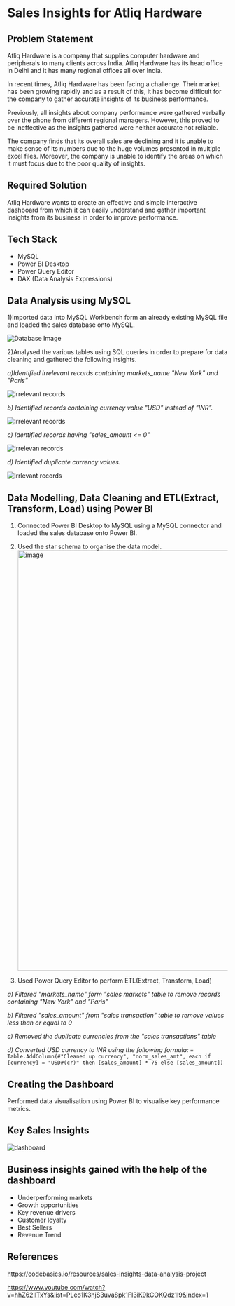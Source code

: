 # Sales Insights for Atliq Hardware

## Problem Statement

Atliq Hardware is a company that supplies computer hardware and peripherals to many clients across India. Atliq Hardware has its head office in Delhi and it has many regional offices all over India.

In recent times, Atliq Hardware has been facing a challenge. Their market has been growing rapidly and as a result of this, it has become difficult for the company to gather accurate insights of its business performance. 

Previously, all insights about company performance were gathered verbally over the phone from different regional managers. However, this proved to be ineffective as the insights gathered were neither accurate not reliable. 

The company finds that its overall sales are declining and it is unable to make sense of its numbers due to the huge volumes presented in multiple excel files. Moreover, the company is unable to identify the areas on which it must focus due to the poor quality of insights.

## Required Solution

 Atliq Hardware wants to create an effective and simple interactive dashboard from which it can easily understand and gather important insights from its business in order to improve performance.


## Tech Stack

* MySQL
* Power BI Desktop
* Power Query Editor
* DAX (Data Analysis Expressions)


## Data Analysis using MySQL

1)Imported data into MySQL Workbench form an already existing MySQL file and loaded the sales database onto MySQL.

![Database Image](https://github.com/user-attachments/assets/6845e692-e187-4e72-a26e-94683e4ff3e8)



2)Analysed the various tables using SQL queries in order to prepare for data cleaning and gathered the following insights.

*a)Identified irrelevant records containing markets_name "New York" and "Paris"*

![irrelevant records](https://github.com/user-attachments/assets/9ed9cfb1-7edc-4d0c-9ae6-1ac074e72bf7)

*b) Identified records containing currency value "USD" instead of "INR".*

![irrelevant records](https://github.com/user-attachments/assets/08cf2e11-b776-446e-bc5a-f01e45e14ccb)

 *c) Identified records having "sales_amount <= 0"*

 ![irrelevan records](https://github.com/user-attachments/assets/dd72715b-986e-4f36-8100-c0da66ee2280)

 *d) Identified duplicate currency values.*

 ![irrlevant records](https://github.com/user-attachments/assets/51c5be07-e8ab-488e-89a5-2a6c6a6d021a)
 
 
 ## Data Modelling, Data Cleaning and ETL(Extract, Transform, Load) using Power BI

 1) Connected Power BI Desktop to MySQL using a MySQL connector and loaded the sales database onto Power BI.
 2) Used the star schema to organise the data model.
    <img width="959" alt="image" src="https://github.com/user-attachments/assets/b89f66a4-7eed-48d4-abfe-d025c202510f" />

 
 3) Used Power Query Editor to perform ETL(Extract, Transform, Load)

    
*a) Filtered "markets_name" form "sales markets" table to remove records containing "New York" and "Paris"*


*b) Filtered "sales_amount" from "sales transaction" table to remove values less than or equal to 0*


*c) Removed the duplicate currencies from the "sales transactions" table*


*d) Converted USD currency to INR using the following formula:*
`= Table.AddColumn(#"Cleaned up currency", "norm_sales_amt", each if [currency] = "USD#(cr)" then [sales_amount] * 75 else [sales_amount]) `


## Creating the Dashboard 

Performed data visualisation using Power BI to visualise key performance metrics.

## Key Sales Insights
![dashboard](https://github.com/user-attachments/assets/c0f0d3d3-e541-447b-b098-61985ddbd0a5)


## Business insights gained with the help of the dashboard
* Underperforming markets
* Growth opportunities
* Key revenue drivers
* Customer loyalty
* Best Sellers
* Revenue Trend 


## References
https://codebasics.io/resources/sales-insights-data-analysis-project

https://www.youtube.com/watch?v=hhZ62IlTxYs&list=PLeo1K3hjS3uva8pk1FI3iK9kCOKQdz1I9&index=1







 
 

 
     
      
      






